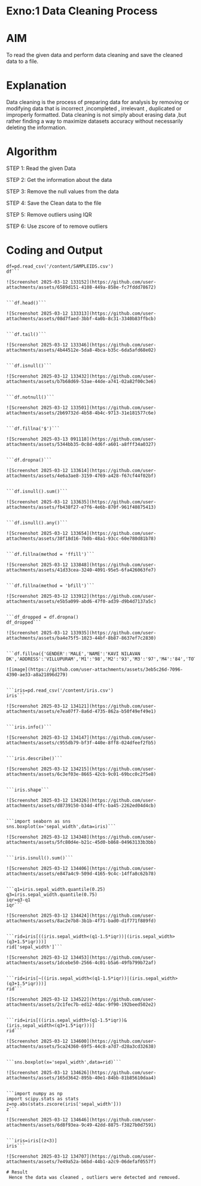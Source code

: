 # Exno:1  Data Cleaning Process

# AIM
To read the given data and perform data cleaning and save the cleaned data to a file.

# Explanation
Data cleaning is the process of preparing data for analysis by removing or modifying data that is incorrect ,incompleted , irrelevant , duplicated or improperly formatted. Data cleaning is not simply about erasing data ,but rather finding a way to maximize datasets accuracy without necessarily deleting the information.

# Algorithm
STEP 1: Read the given Data

STEP 2: Get the information about the data

STEP 3: Remove the null values from the data

STEP 4: Save the Clean data to the file

STEP 5: Remove outliers using IQR

STEP 6: Use zscore of to remove outliers

# Coding and Output

```import pandas as pd
df=pd.read_csv('/content/SAMPLEIDS.csv')
df```

![Screenshot 2025-03-12 133152](https://github.com/user-attachments/assets/6589d151-4108-449a-858e-fc7fddd78672)


```df.head()```

![Screenshot 2025-03-12 133313](https://github.com/user-attachments/assets/08d7faed-3bbf-4a0b-8c31-3340b83ffbcb)


```df.tail()```

![Screenshot 2025-03-12 133346](https://github.com/user-attachments/assets/4b44512e-5da8-4bca-b35c-6da5afd68e02)


```df.isnull()```

![Screenshot 2025-03-12 133432](https://github.com/user-attachments/assets/b7b68d69-53ae-44de-a741-02a82f00c3e6)


```df.notnull()```

![Screenshot 2025-03-12 133501](https://github.com/user-attachments/assets/2b69732d-4b58-4b4c-9713-31e181577c6e)


```df.fillna('$')```

![Screenshot 2025-03-13 091118](https://github.com/user-attachments/assets/5344bb35-0c8d-4d6f-a601-a8fff34a0327)


```df.dropna()```

![Screenshot 2025-03-12 133614](https://github.com/user-attachments/assets/4e6a3ae8-3159-4769-a428-f67cf44f02bf)


```df.isnull().sum()```

![Screenshot 2025-03-12 133635](https://github.com/user-attachments/assets/fb438f27-e7f6-4e6b-870f-961f40875413)


```df.isnull().any()```

![Screenshot 2025-03-12 133654](https://github.com/user-attachments/assets/38f18d16-7b0b-48a1-93cc-60e780d81b78)


```df.fillna(method = 'ffill')```

![Screenshot 2025-03-12 133848](https://github.com/user-attachments/assets/41d33cea-3240-4091-95e5-6fa426063fe7)


```df.fillna(method = 'bfill')```

![Screenshot 2025-03-12 133912](https://github.com/user-attachments/assets/e5b5a099-abd6-47f0-ad39-d9b4d7137a5c)


```df_dropped = df.dropna()
df_dropped```

![Screenshot 2025-03-12 133935](https://github.com/user-attachments/assets/ba4e75f5-1023-44bf-8b87-8637ef7c2830)


```df.fillna({'GENDER':'MALE','NAME':'KAVI NILAVAN  DK','ADDRESS':'VILLUPURAM','M1':'98','M2':'93','M3':'97','M4':'84','TOTAL':'369','AVG':'93.6'})```

![image](https://github.com/user-attachments/assets/3eb5c26d-7096-4390-ae33-a8a21896d279)


```iris=pd.read_csv('/content/iris.csv')
iris```

![Screenshot 2025-03-12 134121](https://github.com/user-attachments/assets/e7ea07f7-8a6d-4735-862a-b50f49ef49e1)


```iris.info()```

![Screenshot 2025-03-12 134147](https://github.com/user-attachments/assets/c955db79-bf3f-440e-8ff8-024dfeef2fb5)


```iris.describe()```

![Screenshot 2025-03-12 134215](https://github.com/user-attachments/assets/6c3ef03e-8665-42cb-9c01-69bcc0c2f5e8)


```iris.shape```

![Screenshot 2025-03-12 134326](https://github.com/user-attachments/assets/d8739150-b34d-4ffc-ba45-2262ed04d4cb)


```import seaborn as sns
sns.boxplot(x='sepal_width',data=iris)```

![Screenshot 2025-03-12 134348](https://github.com/user-attachments/assets/5fc80d4e-b21c-45d0-b868-04963133b3bb)


```iris.isnull().sum()```

![Screenshot 2025-03-12 134406](https://github.com/user-attachments/assets/e847a4c9-509d-4165-9c4c-14ffa8c62b78)


```q1=iris.sepal_width.quantile(0.25)
q3=iris.sepal_width.quantile(0.75)
iqr=q3-q1
iqr```

![Screenshot 2025-03-12 134424](https://github.com/user-attachments/assets/8ac2e7b8-3b1b-4f71-bad0-d1f771f889fd)


```rid=iris[((iris.sepal_width<(q1-1.5*iqr))|(iris.sepal_width>(q3+1.5*iqr)))]
rid['sepal_width']```

![Screenshot 2025-03-12 134453](https://github.com/user-attachments/assets/1dcebe50-2566-4c01-b5a6-49fb799b72af)


```rid=iris[~((iris.sepal_width<(q1-1.5*iqr))|(iris.sepal_width>(q3+1.5*iqr)))]
rid```

![Screenshot 2025-03-12 134522](https://github.com/user-attachments/assets/2c1fec7b-ed12-4dac-9f90-192beed502e2)


```rid=iris[((iris.sepal_width>(q1-1.5*iqr))&(iris.sepal_width<(q3+1.5*iqr)))]
rid```

![Screenshot 2025-03-12 134600](https://github.com/user-attachments/assets/5ca24360-69f5-44c8-a7d7-d28a3cd32638)


```sns.boxplot(x='sepal_width',data=rid)```

![Screenshot 2025-03-12 134626](https://github.com/user-attachments/assets/165d3642-895b-40e1-84bb-81b85610daa4)


```import numpy as np
import scipy.stats as stats
z=np.abs(stats.zscore(iris['sepal_width']))
z```

![Screenshot 2025-03-12 134646](https://github.com/user-attachments/assets/6d8f93ea-9c49-42dd-8875-f3827b0d7591)


```iris=iris[(z<3)]
iris```

![Screenshot 2025-03-12 134707](https://github.com/user-attachments/assets/7e49a52a-b6bd-44b1-a2c9-06defaf0557f)

# Result
 Hence the data was cleaned , outliers were detected and removed.

